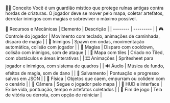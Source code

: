 🧙‍♂️ Conceito
Você é um guardião místico que protege ruínas antigas contra hordas de criaturas. O jogador deve se mover pelo mapa, coletar artefatos, derrotar inimigos com magias e sobreviver o máximo possível.

🧩 Recursos e Mecânicas
| Elemento | Descrição |
| -------- | --------- |
| 🎮 Controle do jogador | Movimento com teclado, animações de caminhada, disparo de magia |
| 👾 Inimigos | Spawn em ondas, movimentação automática, colisão com jogador |
| 🔫 Magias | Disparo com cooldown, colisão com inimigos, som de ataque |
| 🧱 Mapa com tiles | Criado no Tiled, com obstáculos e áreas interativas |
| 🎞️ Animações | Spritesheet para jogador e inimigos, com sistema de quadros |
| 🔊 Áudio | Música de fundo, efeitos de magia, som de dano |
| 💾 Salvamento | Pontuação e progresso salvos em JSON |
| 🧠 Física | Objetos que caem, empurram ou colidem com o cenário |
| 🎥 Câmera | Segue o jogador pelo mapa |
| 🧪 HUD e interface | Exibe vida, pontuação, tempo e artefatos coletados |
| 🏁 Fim de jogo | Tela de vitória ou derrota, com opção de reiniciar |
